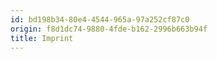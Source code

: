```yaml
---
id: bd198b34-80e4-4544-965a-97a252cf87c0
origin: f8d1dc74-9880-4fde-b162-2996b663b94f
title: Imprint
---
```

